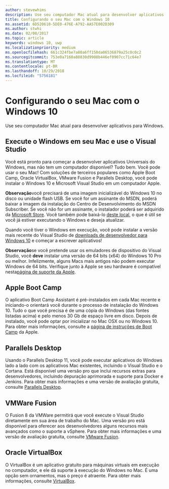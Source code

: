```yaml
---
author: stevewhims
description: Use seu computador Mac atual para desenvolver aplicativos para Windows.
title: Configurando o seu Mac com o Windows 10
ms.assetid: 6D520610-5DE0-476E-A792-AA57E002D309
ms.author: stwhi
ms.date: 02/08/2017
ms.topic: article
keywords: windows 10, uwp
ms.localizationpriority: medium
ms.openlocfilehash: 661c324fbe7a80a6ff150da06536879a25c0c0c2
ms.sourcegitcommit: 753e0a7160a88830d9908b446ef0907cc71c64e7
ms.translationtype: MT
ms.contentlocale: pt-BR
ms.lasthandoff: 10/29/2018
ms.locfileid: "5756181"
---
```

# <a name="setting-up-your-mac-with-windows-10"></a>Configurando o seu Mac com o Windows 10


Use seu computador Mac atual para desenvolver aplicativos para Windows.

## <a name="run-windows-on-your-mac-and-use-visual-studio"></a>Execute o Windows em seu Mac e use o Visual Studio

Você está pronto para começar a desenvolver aplicativos Universais do Windows, mas não tem um computador disponível? Tudo bem. Você pode usar o seu Mac! Com soluções de terceiros populares como Apple Boot Camp, Oracle VirtualBox, VMware Fusion e Parallels Desktop, você pode instalar o Windows 10 e Microsoft Visual Studio em um computador Apple.

**Observação**você precisará de uma imagem inicializável do Windows 10 no disco ou unidade flash USB. Se você for um assinante do MSDN, poderá baixar a imagem da instalação do Centro de Desenvolvimento do MSDN Subscriber. Se você não for um assinante, o instalador poderá ser adquirido da [Microsoft Store](http://apps.microsoft.com/windows/app). Você também pode baixá-lo [deste local](http://go.microsoft.com/fwlink/?LinkId=623906), o que é útil se você já estiver executando o Windows e deseja atualizar.

Quando você tiver o Windows em execução, você pode instalar a versão mais recente do Visual Studio de [downloads de desenvolvedor para Windows 10](https://developer.microsoft.com/en-us/windows/downloads) e começar a escrever aplicativos!

**Observação**se você pretende usar os emuladores de dispositivo do Visual Studio, você **deve** instalar uma versão de 64 bits (x64) do Windows 10 Pro ou melhor. Infelizmente, alguns Macs mais antigos não podem executar Windows de 64 bits. Verifique junto à Apple se seu hardware é compatível nesta[página de suporte da Apple](http://go.microsoft.com/fwlink/p/?LinkID=397959).

## <a name="apple-boot-camp"></a>Apple Boot Camp

O aplicativo Boot Camp Assistant é pré-instalados em cada Mac recente e iniciando-o orientará você durante o processo de instalação do Windows 10. Tudo o que você precisa é de uma cópia do Windows (das fontes listadas acima) e pelo menos 30 Gb de espaço livre em disco. Depois de instalado, você pode optar por inicializar no Mac OSX ou no Windows 10. Para obter mais informações, consulte a [página de instruções de Boot Camp](http://go.microsoft.com/fwlink/?LinkId=623912) da Apple.

## <a name="parallels-desktop"></a>Parallels Desktop

Usando o Parallels Desktop 11, você pode executar aplicativos do Windows lado a lado com os aplicativos Mac existentes, incluindo o Visual Studio e o Cortana. Está disponível uma versão pro que inclui recursos extras para desenvolvedores, incluindo depuração aprimorada e suporte para Docker e Jenkins. Para obter mais informações e uma versão de avaliação gratuita, consulte [Parallels Desktop](http://go.microsoft.com/fwlink/p/?LinkId=281827).

## <a name="vmware-fusion"></a>VMWare Fusion

O Fusion 8 da VMWare permitirá que você execute o Visual Studio diretamente em sua área de trabalho do Mac. Uma versão pro está disponível para oferecer aos desenvolvedores alguns recursos mais avançados como o suporte a vSphere. Para obter mais informações e uma versão de avaliação gratuita, consulte [VMware Fusion](http://go.microsoft.com/fwlink/p/?LinkId=281826).

## <a name="oracle-virtualbox"></a>Oracle VirtualBox

O VirtualBox é um aplicativo gratuito para máquinas virtuais em execução no computador, e ele dá suporte à execução do Windows no Mac. É uma opção sem ornamentos, mas o preço é atraente. Para obter mais informações, consulte [VirtualBox](http://go.microsoft.com/fwlink/p/?LinkId=280599).

